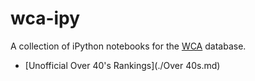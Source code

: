 # wca-ipy

A collection of iPython notebooks for the [WCA](https://www.worldcubeassociation.org/) database.

- [Unofficial Over 40's Rankings](./Over 40s.md)
